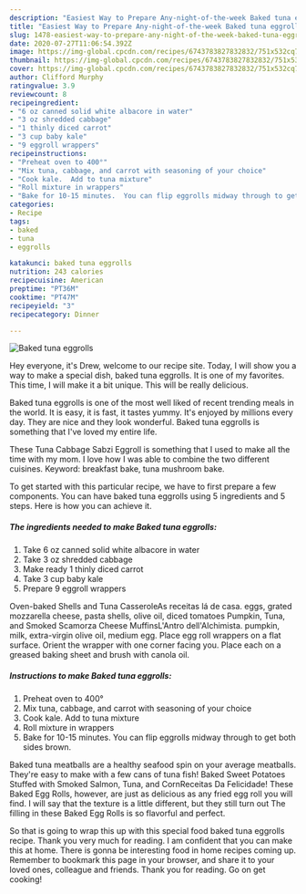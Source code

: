 ```yaml
---
description: "Easiest Way to Prepare Any-night-of-the-week Baked tuna eggrolls"
title: "Easiest Way to Prepare Any-night-of-the-week Baked tuna eggrolls"
slug: 1478-easiest-way-to-prepare-any-night-of-the-week-baked-tuna-eggrolls
date: 2020-07-27T11:06:54.392Z
image: https://img-global.cpcdn.com/recipes/6743783827832832/751x532cq70/baked-tuna-eggrolls-recipe-main-photo.jpg
thumbnail: https://img-global.cpcdn.com/recipes/6743783827832832/751x532cq70/baked-tuna-eggrolls-recipe-main-photo.jpg
cover: https://img-global.cpcdn.com/recipes/6743783827832832/751x532cq70/baked-tuna-eggrolls-recipe-main-photo.jpg
author: Clifford Murphy
ratingvalue: 3.9
reviewcount: 8
recipeingredient:
- "6 oz canned solid white albacore in water"
- "3 oz shredded cabbage"
- "1 thinly diced carrot"
- "3 cup baby kale"
- "9 eggroll wrappers"
recipeinstructions:
- "Preheat oven to 400°"
- "Mix tuna, cabbage, and carrot with seasoning of your choice"
- "Cook kale.  Add to tuna mixture"
- "Roll mixture in wrappers"
- "Bake for 10-15 minutes.  You can flip eggrolls midway through to get both sides brown."
categories:
- Recipe
tags:
- baked
- tuna
- eggrolls

katakunci: baked tuna eggrolls 
nutrition: 243 calories
recipecuisine: American
preptime: "PT36M"
cooktime: "PT47M"
recipeyield: "3"
recipecategory: Dinner

---
```



![Baked tuna eggrolls](https://img-global.cpcdn.com/recipes/6743783827832832/751x532cq70/baked-tuna-eggrolls-recipe-main-photo.jpg)

Hey everyone, it's Drew, welcome to our recipe site. Today, I will show you a way to make a special dish, baked tuna eggrolls. It is one of my favorites. This time, I will make it a bit unique. This will be really delicious.

Baked tuna eggrolls is one of the most well liked of recent trending meals in the world. It is easy, it is fast, it tastes yummy. It's enjoyed by millions every day. They are nice and they look wonderful. Baked tuna eggrolls is something that I've loved my entire life.

These Tuna Cabbage Sabzi Eggroll is something that I used to make all the time with my mom. I love how I was able to combine the two different cuisines. Keyword: breakfast bake, tuna mushroom bake.


To get started with this particular recipe, we have to first prepare a few components. You can have baked tuna eggrolls using 5 ingredients and 5 steps. Here is how you can achieve it.

<!--inarticleads1-->

##### The ingredients needed to make Baked tuna eggrolls:

1. Take 6 oz canned solid white albacore in water
1. Take 3 oz shredded cabbage
1. Make ready 1 thinly diced carrot
1. Take 3 cup baby kale
1. Prepare 9 eggroll wrappers


Oven-baked Shells and Tuna CasseroleAs receitas lá de casa. eggs, grated mozzarella cheese, pasta shells, olive oil, diced tomatoes Pumpkin, Tuna, and Smoked Scamorza Cheese MuffinsL&#39;Antro dell&#39;Alchimista. pumpkin, milk, extra-virgin olive oil, medium egg. Place egg roll wrappers on a flat surface. Orient the wrapper with one corner facing you. Place each on a greased baking sheet and brush with canola oil. 

<!--inarticleads2-->

##### Instructions to make Baked tuna eggrolls:

1. Preheat oven to 400°
1. Mix tuna, cabbage, and carrot with seasoning of your choice
1. Cook kale.  Add to tuna mixture
1. Roll mixture in wrappers
1. Bake for 10-15 minutes.  You can flip eggrolls midway through to get both sides brown.


Baked tuna meatballs are a healthy seafood spin on your average meatballs. They&#39;re easy to make with a few cans of tuna fish! Baked Sweet Potatoes Stuffed with Smoked Salmon, Tuna, and CornReceitas Da Felicidade! These Baked Egg Rolls, however, are just as delicious as any fried egg roll you will find. I will say that the texture is a little different, but they still turn out The filling in these Baked Egg Rolls is so flavorful and perfect. 

So that is going to wrap this up with this special food baked tuna eggrolls recipe. Thank you very much for reading. I am confident that you can make this at home. There is gonna be interesting food in home recipes coming up. Remember to bookmark this page in your browser, and share it to your loved ones, colleague and friends. Thank you for reading. Go on get cooking!
